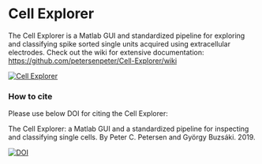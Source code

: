 # Cell Explorer
The Cell Explorer is a Matlab GUI and standardized pipeline for exploring and classifying spike sorted single units acquired using extracellular electrodes. Check out the wiki for extensive documentation: https://github.com/petersenpeter/Cell-Explorer/wiki

<a href="https://github.com/petersenpeter/Cell-Explorer/wiki">![Cell Explorer](https://buzsakilab.com/wp/wp-content/uploads/2019/07/Cell-Explorer.png)</a>

### How to cite
Please use below DOI for citing the Cell Explorer:

The Cell Explorer: a Matlab GUI and a standardized pipeline for inspecting and classifying single cells. By Peter C. Petersen and György Buzsáki. 2019.

<a href="https://zenodo.org/badge/latestdoi/152647739"><img src="https://zenodo.org/badge/152647739.svg" alt="DOI"></a>

